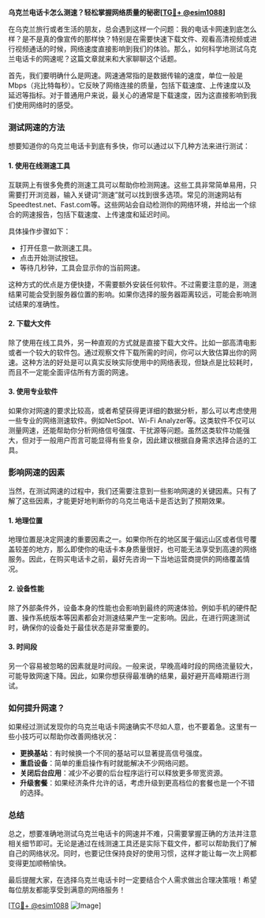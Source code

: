 **乌克兰电话卡怎么测速？轻松掌握网络质量的秘密[[TG💪+ @esim1088](https://t.me/s/esim1088)]**

在乌克兰旅行或者生活的朋友，总会遇到这样一个问题：我的电话卡网速到底怎么样？是不是真的像宣传的那样快？特别是在需要快速下载文件、观看高清视频或进行视频通话的时候，网络速度直接影响到我们的体验。那么，如何科学地测试乌克兰电话卡的网速呢？这篇文章就来和大家聊聊这个话题。

首先，我们要明确什么是网速。网速通常指的是数据传输的速度，单位一般是Mbps（兆比特每秒）。它反映了网络连接的质量，包括下载速度、上传速度以及延迟等指标。对于普通用户来说，最关心的通常是下载速度，因为这直接影响到我们使用网络时的感受。

### 测试网速的方法

想要知道你的乌克兰电话卡到底有多快，你可以通过以下几种方法来进行测试：

#### 1. 使用在线测速工具

互联网上有很多免费的测速工具可以帮助你检测网速。这些工具非常简单易用，只需要打开浏览器，输入关键词“测速”就可以找到很多选项。常见的测速网站有Speedtest.net、Fast.com等。这些网站会自动检测你的网络环境，并给出一个综合的网速报告，包括下载速度、上传速度和延迟时间。

具体操作步骤如下：
- 打开任意一款测速工具。
- 点击开始测试按钮。
- 等待几秒钟，工具会显示你的当前网速。

这种方式的优点是方便快捷，不需要额外安装任何软件。不过需要注意的是，测速结果可能会受到服务器位置的影响。如果你选择的服务器距离较远，可能会影响测试结果的准确性。

#### 2. 下载大文件

除了使用在线工具外，另一种直观的方式就是直接下载大文件。比如一部高清电影或者一个较大的软件包。通过观察文件下载所需的时间，你可以大致估算出你的网速。这种方法的好处是可以真实反映实际使用中的网络表现，但缺点是比较耗时，而且不一定能全面评估所有方面的网速。

#### 3. 使用专业软件

如果你对网速的要求比较高，或者希望获得更详细的数据分析，那么可以考虑使用一些专业的网络测速软件。例如NetSpot、Wi-Fi Analyzer等。这类软件不仅可以测量网速，还能帮助你分析网络信号强度、干扰源等问题。虽然这类软件功能强大，但对于一般用户而言可能显得有些复杂，因此建议根据自身需求选择合适的工具。

### 影响网速的因素

当然，在测试网速的过程中，我们还需要注意到一些影响网速的关键因素。只有了解了这些因素，才能更好地判断你的乌克兰电话卡是否达到了预期效果。

#### 1. 地理位置

地理位置是决定网速的重要因素之一。如果你所在的地区属于偏远山区或者信号覆盖较差的地方，那么即使你的电话卡本身质量很好，也可能无法享受到高速的网络服务。因此，在购买电话卡之前，最好先咨询一下当地运营商提供的网络覆盖情况。

#### 2. 设备性能

除了外部条件外，设备本身的性能也会影响到最终的网速体验。例如手机的硬件配置、操作系统版本等因素都会对测速结果产生一定影响。因此，在进行网速测试时，确保你的设备处于最佳状态是非常重要的。

#### 3. 时间段

另一个容易被忽略的因素就是时间段。一般来说，早晚高峰时段的网络流量较大，可能导致网速下降。因此，如果你想获得最准确的结果，最好避开高峰期进行测试。

### 如何提升网速？

如果经过测试发现你的乌克兰电话卡网速确实不尽如人意，也不要着急。这里有一些小技巧可以帮助你改善网络状况：

- **更换基站**：有时候换一个不同的基站可以显著提高信号强度。
- **重启设备**：简单的重启操作有时就能解决不少网络问题。
- **关闭后台应用**：减少不必要的后台程序运行可以释放更多带宽资源。
- **升级套餐**：如果经济条件允许的话，考虑升级到更高档位的套餐也是一个不错的选择。

### 总结

总之，想要准确地测试乌克兰电话卡的网速并不难，只需要掌握正确的方法并注意相关细节即可。无论是通过在线测速工具还是实际下载文件，都可以帮助我们了解自己的网络状况。同时，也要记住保持良好的使用习惯，这样才能让每一次上网都变得更加顺畅愉快。

最后提醒大家，在选择乌克兰电话卡时一定要结合个人需求做出合理决策哦！希望每位朋友都能享受到满意的网络服务！

[[TG💪+ @esim1088](https://t.me/s/esim1088) ![Image](https://i.postimg.cc/4NQfJmqS/Snipaste-2025-05-13-00-14-12.png)]
